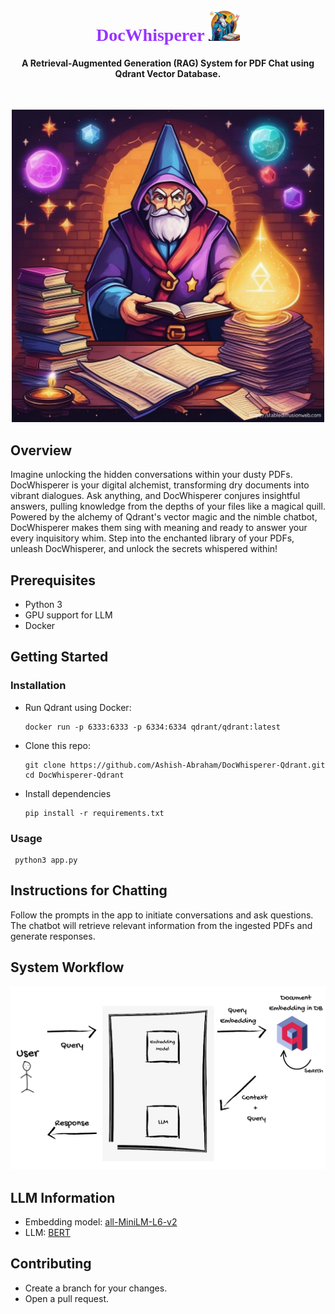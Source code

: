 
<h1 align="center" style="font-family: 'Dancing Script', cursive; color: #9933FF;">DocWhisperer  <img src="images/w1_noback.png"  width=50 height=50/></h1>

<h4 align="center" >A Retrieval-Augmented Generation (RAG) System for PDF Chat using Qdrant Vector Database.</h4><br>

<p align="center">
  <img src="images/w3.png" width=500>
</p>


## Overview

Imagine unlocking the hidden conversations within your dusty PDFs. DocWhisperer is your digital alchemist, transforming dry documents into vibrant dialogues. Ask anything, and DocWhisperer conjures insightful answers, pulling knowledge from the depths of your files like a magical quill. Powered by the alchemy of Qdrant's vector magic and the nimble chatbot, DocWhisperer makes them sing with meaning and ready to answer your every inquisitory whim. Step into the enchanted library of your PDFs, unleash DocWhisperer, and unlock the secrets whispered within!


## Prerequisites
* Python 3
* GPU support for LLM
* Docker

## Getting Started

### Installation
- Run Qdrant using Docker:
  ```shell
  docker run -p 6333:6333 -p 6334:6334 qdrant/qdrant:latest

  ```

- Clone this repo:

  ```shell
  git clone https://github.com/Ashish-Abraham/DocWhisperer-Qdrant.git
  cd DocWhisperer-Qdrant
  ```

- Install dependencies

  ```shell
  pip install -r requirements.txt
  ```


### Usage
 ```shell
  python3 app.py

 ```


## Instructions for Chatting
Follow the prompts in the app to initiate conversations and ask questions.
The chatbot will retrieve relevant information from the ingested PDFs and generate responses.

## System Workflow
<p align="center">
  <img src="images/Coming Soon-cropped.png" width=600>
</p>


## LLM Information
* Embedding model: [all-MiniLM-L6-v2](https://huggingface.co/sentence-transformers/all-MiniLM-L6-v2)
* LLM: [BERT](https://huggingface.co/bert-large-uncased-whole-word-masking-finetuned-squad)


## Contributing
- Create a branch for your changes.
- Open a pull request.
